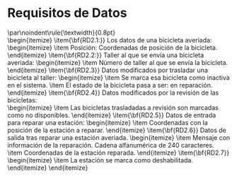 # Requisitos de Datos
\par\noindent\rule{\textwidth}{0.8pt}  
\begin{itemize}
  \item{\bf{RD2.1:}} Los datos de una bicicleta averiada:  
    \begin{itemize}
      \item Posición: Coordenadas de posición de la bicicleta.
    \end{itemize}
  \item{\bf{RD2.2:}} Taller al que se envía una bicicleta averiada:
    \begin{itemize}
      \item Número de taller al que se envía la bicicleta.
    \end{itemize}
  \item{\bf{RD2.3}} Datos modificados por trasladar una bicicleta al taller:
    \begin{itemize}
      \item Se marca esa bicicleta como inactiva en el sistema.
      \item El estado de la bicicleta pasa a ser: en reparación.
    \end{itemize}
  \item{\bf{RD2.4}} Datos modificados por la revisión de las bicicletas:  
    \begin{itemize}
      \item Las bicicletas trasladadas a revisión son marcadas como no disponibles.
    \end{itemize}
  \item{\bf{RD2.5}} Datos de entrada para reparar una estación:
    \begin{itemize}
      \item Coordenadas con la posición de la estación a reparar.
    \end{itemize}
  \item{\bf{RD2.6}} Datos de salida tras reparar una estación averiada.
    \begin{itemize}
      \item Mensaje con información de la reparación. Cadena alfanumérica de 240 caracteres.
      \item Coordenadas de la estación reparada.
    \end{itemize}
  \item{\bf{RD2.7}}
    \begin{itemize}
      \item La estación se marca como deshabilitada.
    \end{itemize}
\end{itemize}
